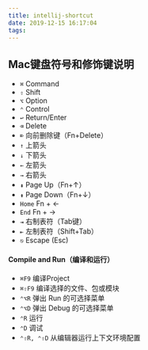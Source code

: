```yaml
---
title: intellij-shortcut
date: 2019-12-15 16:17:04
tags:
---
```


## Mac键盘符号和修饰键说明

- `⌘` Command
- `⇧` Shift
- `⌥` Option
- `⌃` Control
- `↩︎` Return/Enter
- `⌫` Delete
- `⌦` 向前删除键（Fn+Delete）
- `↑` 上箭头
- `↓` 下箭头
- `←` 左箭头
- `→` 右箭头
- `⇞` Page Up（Fn+↑）
- `⇟` Page Down（Fn+↓）
- `Home` Fn + ←
- `End` Fn + →
- `⇥` 右制表符（Tab键）
- `⇤` 左制表符（Shift+Tab）
- `⎋` Escape (Esc)

#### Compile and Run（编译和运行）

- `⌘F9` 编译Project
- `⌘⇧F9` 编译选择的文件、包或模块
- `⌃⌥R` 弹出 Run 的可选择菜单
- `⌃⌥D` 弹出 Debug 的可选择菜单
- `⌃R` 运行
- `⌃D` 调试
- `⌃⇧R, ⌃⇧D` 从编辑器运行上下文环境配置
